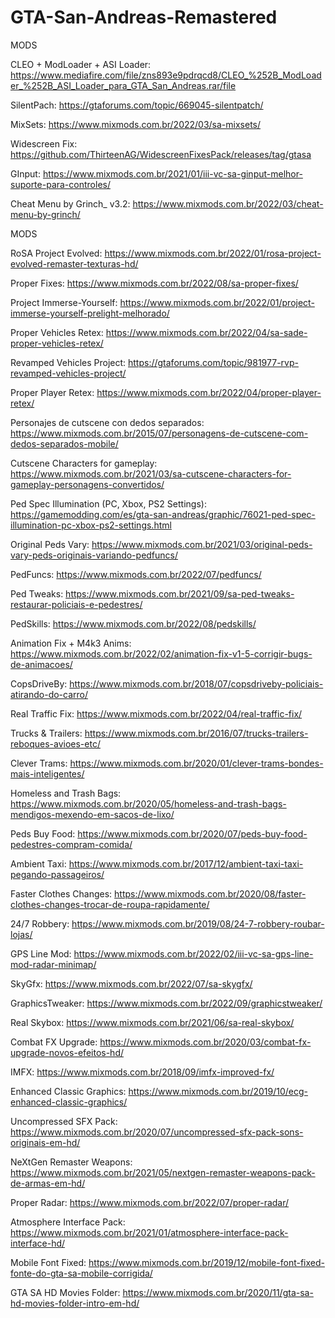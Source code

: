 # GTA-San-Andreas-Remastered
MODS

CLEO + ModLoader + ASI Loader: https://www.mediafire.com/file/zns893e9pdrqcd8/CLEO_%252B_ModLoader_%252B_ASI_Loader_para_GTA_San_Andreas.rar/file

SilentPach: https://gtaforums.com/topic/669045-silentpatch/

MixSets: https://www.mixmods.com.br/2022/03/sa-mixsets/

Widescreen Fix: https://github.com/ThirteenAG/WidescreenFixesPack/releases/tag/gtasa

GInput: https://www.mixmods.com.br/2021/01/iii-vc-sa-ginput-melhor-suporte-para-controles/

Cheat Menu by Grinch_ v3.2: https://www.mixmods.com.br/2022/03/cheat-menu-by-grinch/


MODS

RoSA Project Evolved: https://www.mixmods.com.br/2022/01/rosa-project-evolved-remaster-texturas-hd/

Proper Fixes: https://www.mixmods.com.br/2022/08/sa-proper-fixes/

Project Immerse-Yourself: https://www.mixmods.com.br/2022/01/project-immerse-yourself-prelight-melhorado/

Proper Vehicles Retex: https://www.mixmods.com.br/2022/04/sa-sade-proper-vehicles-retex/

Revamped Vehicles Project: https://gtaforums.com/topic/981977-rvp-revamped-vehicles-project/

Proper Player Retex: https://www.mixmods.com.br/2022/04/proper-player-retex/

Personajes de cutscene con dedos separados: https://www.mixmods.com.br/2015/07/personagens-de-cutscene-com-dedos-separados-mobile/

Cutscene Characters for gameplay: https://www.mixmods.com.br/2021/03/sa-cutscene-characters-for-gameplay-personagens-convertidos/

Ped Spec Illumination (PC, Xbox, PS2 Settings): https://gamemodding.com/es/gta-san-andreas/graphic/76021-ped-spec-illumination-pc-xbox-ps2-settings.html

Original Peds Vary: https://www.mixmods.com.br/2021/03/original-peds-vary-peds-originais-variando-pedfuncs/

PedFuncs: https://www.mixmods.com.br/2022/07/pedfuncs/

Ped Tweaks: https://www.mixmods.com.br/2021/09/sa-ped-tweaks-restaurar-policiais-e-pedestres/

PedSkills: https://www.mixmods.com.br/2022/08/pedskills/

Animation Fix + M4k3 Anims: https://www.mixmods.com.br/2022/02/animation-fix-v1-5-corrigir-bugs-de-animacoes/

CopsDriveBy: https://www.mixmods.com.br/2018/07/copsdriveby-policiais-atirando-do-carro/

Real Traffic Fix: https://www.mixmods.com.br/2022/04/real-traffic-fix/

Trucks & Trailers: https://www.mixmods.com.br/2016/07/trucks-trailers-reboques-avioes-etc/

Clever Trams: https://www.mixmods.com.br/2020/01/clever-trams-bondes-mais-inteligentes/

Homeless and Trash Bags: https://www.mixmods.com.br/2020/05/homeless-and-trash-bags-mendigos-mexendo-em-sacos-de-lixo/

Peds Buy Food: https://www.mixmods.com.br/2020/07/peds-buy-food-pedestres-compram-comida/

Ambient Taxi: https://www.mixmods.com.br/2017/12/ambient-taxi-taxi-pegando-passageiros/

Faster Clothes Changes: https://www.mixmods.com.br/2020/08/faster-clothes-changes-trocar-de-roupa-rapidamente/

24/7 Robbery: https://www.mixmods.com.br/2019/08/24-7-robbery-roubar-lojas/

GPS Line Mod: https://www.mixmods.com.br/2022/02/iii-vc-sa-gps-line-mod-radar-minimap/

SkyGfx: https://www.mixmods.com.br/2022/07/sa-skygfx/

GraphicsTweaker: https://www.mixmods.com.br/2022/09/graphicstweaker/

Real Skybox: https://www.mixmods.com.br/2021/06/sa-real-skybox/

Combat FX Upgrade: https://www.mixmods.com.br/2020/03/combat-fx-upgrade-novos-efeitos-hd/

IMFX: https://www.mixmods.com.br/2018/09/imfx-improved-fx/

Enhanced Classic Graphics: https://www.mixmods.com.br/2019/10/ecg-enhanced-classic-graphics/

Uncompressed SFX Pack: https://www.mixmods.com.br/2020/07/uncompressed-sfx-pack-sons-originais-em-hd/

NeXtGen Remaster Weapons: https://www.mixmods.com.br/2021/05/nextgen-remaster-weapons-pack-de-armas-em-hd/

Proper Radar: https://www.mixmods.com.br/2022/07/proper-radar/

Atmosphere Interface Pack: https://www.mixmods.com.br/2021/01/atmosphere-interface-pack-interface-hd/

Mobile Font Fixed: https://www.mixmods.com.br/2019/12/mobile-font-fixed-fonte-do-gta-sa-mobile-corrigida/

GTA SA HD Movies Folder: https://www.mixmods.com.br/2020/11/gta-sa-hd-movies-folder-intro-em-hd/
